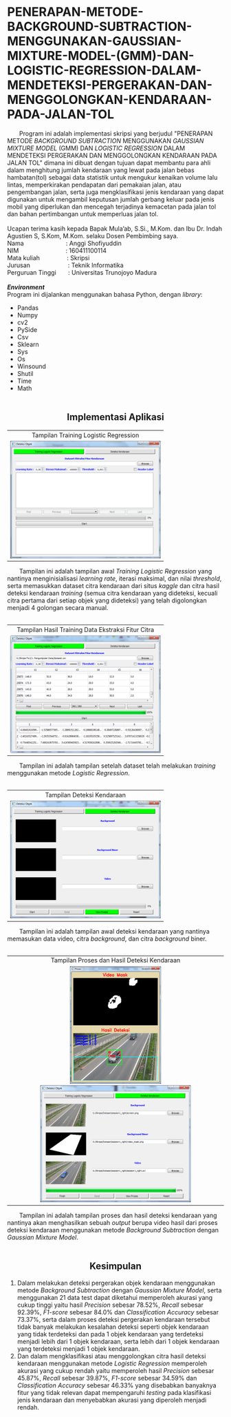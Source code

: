 # PENERAPAN-METODE-BACKGROUND-SUBTRACTION-MENGGUNAKAN-GAUSSIAN-MIXTURE-MODEL-(GMM)-DAN-LOGISTIC-REGRESSION-DALAM-MENDETEKSI-PERGERAKAN-DAN-MENGGOLONGKAN-KENDARAAN-PADA-JALAN-TOL
&emsp;&emsp;Program ini adalah implementasi skripsi yang berjudul "PENERAPAN METODE *BACKGROUND SUBTRACTION* MENGGUNAKAN *GAUSSIAN MIXTURE MODEL* (GMM) DAN *LOGISTIC REGRESSION* DALAM MENDETEKSI PERGERAKAN DAN MENGGOLONGKAN KENDARAAN PADA JALAN TOL"  dimana ini dibuat dengan tujuan dapat membantu para ahli dalam menghitung jumlah kendaraan yang lewat pada jalan bebas hambatan(tol) sebagai data statistik untuk mengukur kenaikan volume lalu lintas, memperkirakan pendapatan dari pemakaian jalan, atau pengembangan jalan, serta juga mengklasifikasi jenis kendaraan yang dapat digunakan untuk mengambil keputusan jumlah gerbang keluar pada jenis mobil yang diperlukan dan mencegah terjadinya kemacetan pada jalan tol dan bahan pertimbangan untuk memperluas jalan tol.<br/><br/>
Ucapan terima kasih kepada Bapak Mula’ab, S.Si., M.Kom. dan Ibu Dr. Indah Agustien S, S.Kom, M.Kom. selaku Dosen Pembimbing saya.<br/>
Nama&emsp;&emsp;&emsp;&emsp;&emsp;&emsp;&emsp;: Anggi Shofiyuddin<br/>
NIM&emsp;&emsp;&emsp;&emsp;&emsp;&emsp;&emsp;&ensp;&nbsp;: 160411100114<br/>
Mata kuliah&emsp;&emsp;&emsp;&emsp;&ensp;: Skripsi<br/>
Jurusan&emsp;&emsp;&emsp;&emsp;&emsp;&emsp;&nbsp;: Teknik Informatika<br/>
Perguruan Tinggi&emsp;&emsp;: Universitas Trunojoyo Madura<br/><br/>
***Environment***<br/>
Program ini dijalankan menggunakan bahasa Python, dengan *library*:<br/>
* Pandas<br/>
* Numpy<br/>
* cv2<br/>
* PySide<br/>
* Csv<br/>
* Sklearn<br/>
* Sys<br/>
* Os<br/>
* Winsound<br/>
* Shutil<br/>
* Time<br/>
* Math<br/><br/>

**<h2 align="center">Implementasi Aplikasi</h2>**
<table align="center">
  <tr align="center">
    <td>Tampilan Training Logistic Regression</td>
  </tr>
  <tr align="center">
    <td><img src="/Images/TampilanTrainingLogisticRegression.png" width="350"/></td>
  </tr>
</table>

&emsp;&emsp;Tampilan ini adalah tampilan awal *Training Logistic Regression* yang nantinya menginisialisasi *learning rate*, iterasi maksimal, dan nilai *threshold*, serta memasukkan dataset citra kendaraan dari situs *kaggle* dan citra hasil deteksi kendaraan *training* (semua citra kendaraan yang dideteksi, kecuali citra pertama dari setiap objek yang dideteksi) yang telah digolongkan menjadi 4 golongan secara manual.<br/><br/>
<table align="center">
  <tr align="center">
    <td>Tampilan Hasil Training Data Ekstraksi Fitur Citra</td>
  </tr>
  <tr align="center">
    <td><img src="/Images/TampilanHasilTrainingDataEkstraksiFiturCitra.png" width="350"/></td>
  </tr>
</table>

&emsp;&emsp;Tampilan ini adalah tampilan setelah dataset telah melakukan *training* menggunakan metode *Logistic Regression*.<br/><br/>
<table align="center">
  <tr align="center">
    <td>Tampilan Deteksi Kendaraan</td>
  </tr>
  <tr align="center">
    <td><img src="/Images/TampilanDeteksiKendaraan.png" width="350"/></td>
  </tr>
</table>

&emsp;&emsp;Tampilan ini adalah tampilan awal deteksi kendaraan yang nantinya memasukan data video, citra *background*, dan citra *background* biner.<br/><br/>
<table align="center">
  <tr align="center">
    <td>Tampilan Proses dan Hasil Deteksi Kendaraan</td>
  </tr>
  <tr align="center">
    <td><img src="/Images/TampilanProsesdanHasilDeteksiKendaraan1.png" height="273"/><img src="/Images/TampilanProsesdanHasilDeteksiKendaraan2.png" width="350"/></td>
  </tr>
</table>

&emsp;&emsp;Tampilan ini adalah tampilan proses dan hasil deteksi kendaraan yang nantinya akan menghasilkan sebuah *output* berupa video hasil dari proses deteksi kendaraan menggunakan metode *Background Subtraction* dengan *Gaussian Mixture Model*.<br/><br/>

**<h2 align="center">Kesimpulan</h2>**
1.	Dalam melakukan deteksi pergerakan objek kendaraan menggunakan metode *Background Subtraction* dengan *Gaussian Mixture Model*, serta menggunakan 21 data test dapat diketahui memperoleh akurasi yang cukup tinggi yaitu hasil *Precision* sebesar 78.52%, *Recall* sebesar 92.39%, *F1-score* sebesar 84.0% dan *Classification Accuracy* sebesar 73.37%, serta dalam proses deteksi pergerakan kendaraan tersebut tidak banyak melakukan kesalahan deteksi seperti objek kendaraan yang tidak terdeteksi dan pada 1 objek kendaraan yang terdeteksi menjadi lebih dari 1 objek kendaraan, serta lebih dari 1 objek kendaraan yang terdeteksi menjadi 1 objek kendaraan.<br/>
2.	Dan dalam mengklasifikasi atau menggolongkan citra hasil deteksi kendaraan menggunakan metode *Logistic Regression* memperoleh akurasi yang cukup rendah yaitu memperoleh hasil *Precision* sebesar 45.87%, *Recall* sebesar 39.87%, *F1-score* sebesar 34.59% dan *Classification Accuracy* sebesar 46.33% yang disebabkan banyaknya fitur yang tidak relevan dapat mempengaruhi *testing* pada klasifikasi jenis kendaraan dan menyebabkan akurasi yang diperoleh menjadi rendah.

